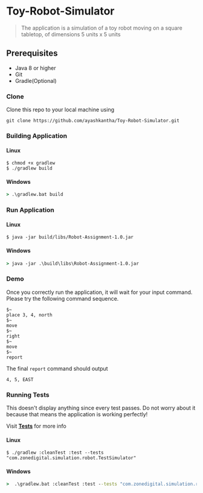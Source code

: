 # Toy-Robot-Simulator

> The application is a simulation of a toy robot moving on a square tabletop, of
  dimensions 5 units x 5 units

## Prerequisites

- Java 8 or higher
- Git
- Gradle(Optional)

### Clone

Clone this repo to your local machine using
```shell
git clone https://github.com/ayashkantha/Toy-Robot-Simulator.git
```

### Building Application

#### Linux
```shell
$ chmod +x gradlew
$ ./gradlew build
```

#### Windows
```cmd
> .\gradlew.bat build
```

### Run Application

#### Linux
```shell
$ java -jar build/libs/Robot-Assignment-1.0.jar
```

#### Windows
```cmd
> java -jar .\build\libs\Robot-Assignment-1.0.jar
```

### Demo

Once you correctly run the application, it will wait for your
 input command. Please try the following command sequence.

```shell
$~
place 3, 4, north
$~
move
$~
right
$~
move
$~
report
```

The final `report` command should output 

`4, 5, EAST`

### Running Tests

This doesn't display anything since every test passes. Do not worry
about it because that means the application is working perfectly!

Visit <a href="https://github.com/ayashkantha/Toy-Robot-Simulator/blob/master/src/test/java/com/zonedigital/simulation/robot/TestSimulator.java" target="_blank">**Tests**</a> for more info

#### Linux
```shell
$ ./gradlew :cleanTest :test --tests "com.zonedigital.simulation.robot.TestSimulator"
```

#### Windows
```cmd
>  .\gradlew.bat :cleanTest :test --tests "com.zonedigital.simulation.robot.TestSimulator"
```
